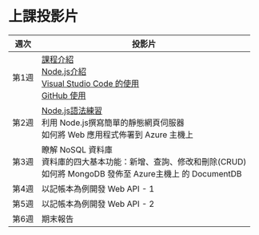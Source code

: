 # 上課投影片

 週次 |  投影片
 :--: |  ---
 第1週 | [課程介紹][Ch00] <br> [Node.js介紹][Ch01-1] <br> [Visual Studio Code 的使用][Ch01-2] <br> [GitHub 使用][Ch01-3]
 第2週 | [Node.js語法練習][Ch02-1]<br>利用 Node.js撰寫簡單的靜態網頁伺服器<br>如何將 Web 應用程式佈署到 Azure 主機上 
 第3週 | 瞭解 NoSQL 資料庫<br>資料庫的四大基本功能：新增、查詢、修改和刪除(CRUD)<br>如何將 MongoDB 發佈至 Azure主機上 的 DocumentDB 
 第4週 | 以記帳本為例開發 Web API - 1  
 第5週 | 以記帳本為例開發 Web API - 2  
 第6週 | 期末報告 

[Ch00]: https://goo.gl/Pr5GVo
[Ch01-1]: https://goo.gl/sjxjr4
[Ch01-2]: https://goo.gl/EUkskJ
[Ch01-3]: https://goo.gl/pF0Opd
[Ch02-1]: https://goo.gl/T3Vep3

